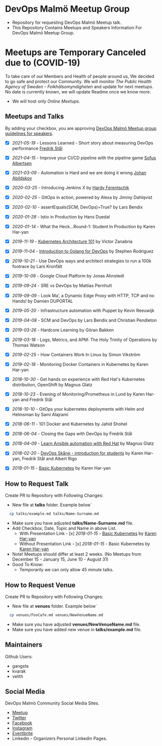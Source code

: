 # DevOps Malmö Meetup Group

- Repository for requesting DevOps Malmö Meetup talk.
- This Repository Contains Meetups and Speakers Information For DevOps Malmö Meetup Group.

# Meetups are Temporary Canceled due to (COVID-19)

To take care of our Members and Health of people around us, We decided to go safe and protect our Community.
We will monitor *The Public Health Agency of Sweden - Folkhälsomyndigheten* and update for next meetups.
No date is currently known, we will update Readme once we know more.

- We will host only *Online Meetups*.

## Meetups and Talks

By adding your checkbox, you are approving [DevOps Malmö Meetup group guidelines for speakers](guidelines.md).

- [X] *2021-05-19* - Lessons Learned - Short story about measuring DevOps performance [Fredrik Stål](talks/fredrik-metrics.md)
- [X] *2021-04-15* - Improve your CI/CD pipeline with the pipeline game [Sofus Albertsen](talks/pipeline-game.md)
- [x] *2021-03-09* - Automation is Hard and we are doing it wrong [Johan Abildskov](talks/johan-abildskov.md)
- [x] *2020-03-25* - Introducing Jenkins X by [Hardy Ferentschik](talks/hardy-ferentschik.md)
- [x] *2020-02-25* - GitOps in action, powered by Alexa by Jimmy Dahlqvist
- [x] *2020-02-10* - assertEquals(SCM, DevOps)=True? by Lars Bendix
- [x] *2020-01-28* - Istio in Production by Hans Duedal
- [x] *2020-01-14* - What the Heck...Round-1: Student In Production by Karen Har-yan
- [x] *2019-11-19* - [Kubernetes Architecture 101](https://1drv.ms/b/s!AkfPlO3svI6PiWlbWNo_y3XAXpbY?e=mazgQo) by Victor Zanabria
- [x] *2019-11-04* - [Introduction to Golang for DevOps](https://docs.google.com/presentation/d/1HiIKcAwCkYYhrBupiYXNmtjSC0svMvdWqLTbxL0WRw0/edit?usp=sharing) by Stephen Rodriguez
- [x] *2019-10-21* - Use DevOps ways and architect strategies to run a 100k footrace by Lars Kronfält
- [x] *2019-10-09* - Google Cloud Platform by Jonas Ahnstedt
- [x] *2019-09-24* - SRE vs DevOps by Mattias Pernhult
- [x] *2019-09-09* - Look Ma’, a Dynamic Edge Proxy with HTTP, TCP and no Hands! by Damien DUPORTAL
- [x] *2019-05-20* - Infrastructure automation with Puppet by Kevin Reeuwijk
- [x] *2019-04-08* - SCM and DevOps by Lars Bendix and Christian Pendleton
- [x] *2019-03-26* - Hardcore Learning by Göran Bakken
- [x] *2019-03-18* - Logs, Metrics, and APM: The Holy Trinity of Operations by Thomas Watson
- [x] *2019-02-25* - How Containers Work In Linux by Simon Vikström
- [x] *2019-02-18* - Monitoring Docker Containers in Kubernetes by Karen Har-yan
- [x] *2018-10-30* - Get hands on experience with Red Hat's Kubernetes distribution, OpenShift by Magnus Glatz
- [x] *2018-10-23* - Evening of Monitoring/Prometheus in Lund by Karen Har-yan and Fredrik Stål
- [x] *2018-10-10* - GitOps your kubernetes deployments with Helm and Helmsman by Sami Alajrami
- [x] *2018-06-11* - 101 Docker and Kubernetes by Jahid Shohel
- [x] *2018-06-04* - Closing the Gaps with DevOps by Fredrik Stål
- [x] *2018-04-09* - [Learn Ansible automation with Red Hat](https://goo.gl/ThoJBB) by Magnus Glatz
- [x] *2018-02-20* - [DevOps Skåne - introduction for students](https://goo.gl/K5sbk7) by Karen Har-yan, Fredrik Stål and Albert Rigo
- [x] *2018-01-15* - [Basic Kubernetes](https://goo.gl/GTHwyi) by Karen Har-yan



## How to Request Talk

Create PR to Repository with Following Changes:

- New file at **talks** folder. Example below\`
```sh
  cp talks/example.md talks/Name-Surname.md
```
- Make sure you have adjusted **talks/Name-Surname.md** file.
- Add Checkbox, Date, Topic and Name in above List.
  - With Presentation Link    - [x] *2018-01-15* - [Basic Kubernetes](https://linktopresentation.com) by [Karen Har-yan](talks/Karen-Haryan.md)
  - Without Presentation Link - [x] *2018-01-15* - Basic Kubernetes by [Karen Har-yan](talks/Karen-Haryan.md)
- Note! Meetups should differ at least 2 weeks. (No Meetups from December 15 - January 15, June 10 - August 31)
- Good To Know:
  - Temporarily we can only allow 45 minute talks.

## How to Request Venue

Create PR to Repository with Following Changes:

- New file at **venues** folder. Example below\`
```sh
  cp venues/FooCafe.md venues/NewVenueName.md
```
- Make sure you have adjusted **venues/NewVenueName.md** file.
- Make sure you have added new venue in **talks/example.md** file.

## Maintainers

Github Users:
- gangsta
- kvarak
- velith

## Social Media

DevOps Malmö Community Social Media Sites.

 - [Meetup](https://www.meetup.com/DevOpsMalmo/)
 - [Twitter](https://twitter.com/DevopsMalmo)
 - [Facebook](https://www.facebook.com/groups/devopsmalmo/)
 - [Instagram](https://www.instagram.com/devopsmalmo/)
 - [Eventbrite](http://devopsmalmo.eventbrite.com/)
 - Linkedin - Organizers Personal Linkedin Pages.

